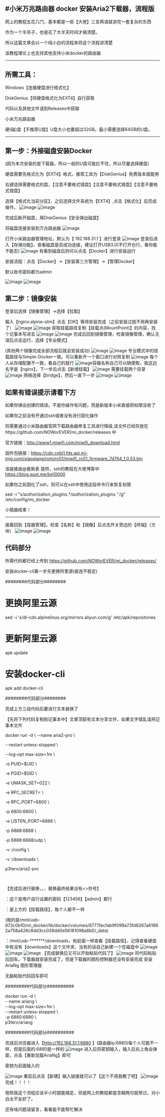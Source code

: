 #小米万兆路由器 docker 安装Aria2下载器，流程版
-------------------------------------------------------
​​网上的教程五花八门，基本都是一些【大佬】三言两语就讲完一套复杂的东西

作为一个半吊子，也是花了大半天时间才搞清楚。

所以这篇文章会以一个纯小白的流程来将这个流程讲清楚

该教程理论上也支持其他支持小米docker的路由器

-------------------------------------------------------
所需工具：
---
Windows【连接硬盘进行格式化】

DiskGenius【将硬盘格式化为EXT4】自行获取

代码以及其他文件请到Releases中获取

小米万兆路由器

硬(磁)盘【不推荐U盘】U盘大小也要超过32GB，最小需要选择64GB的U盘。

-------------------------------------------------------
第一步：外接磁盘安装Docker
---

(因为本次安装的是下载器，所以一般的U盘可能扛不住，所以尽量选择硬盘)

硬盘需要先格式化为【EXT4】格式，推荐工具为【DiskGenius】免费版本就能用

右键选择需要格式的盘，【注意不要格式错盘】【注意不要格式错盘】【注意不要格式错盘】

选择【格式化当前分区】，之后选择文件系统为【EXT4】,点击【格式化】后完成操作。
![image](https://github.com/NOWorEVER/mi_docker/assets/57054154/ece9acfe-dbbf-4e4a-8d06-d405d4179f90)
![image](https://github.com/NOWorEVER/mi_docker/assets/57054154/5f06e836-6b8c-4cee-9bcb-ea8719dde831)



完成后断开磁盘，用DiskGenius【安全弹出磁盘】

​将磁盘连接安装到万兆路由器
![image](https://github.com/NOWorEVER/mi_docker/assets/57054154/d07f9c8b-824a-4e3e-b0ab-a2688bac2b19)

打开小米路由器管理地址，默认为【 192.168.31.1 】进行登录
![image](https://github.com/NOWorEVER/mi_docker/assets/57054154/7c6abce9-3d8b-46cb-b9f2-696c291f22bf)
登录后进入【存储功能】，查看磁盘是否成功连接，建议打开USB3.0(不打开也行，看你能不能忍)
![image](https://github.com/NOWorEVER/mi_docker/assets/57054154/5fc9c833-53bd-47d1-818a-c248e9e68ba7)
有看到磁盘后则可以点击【Docker】进行安装运行

安装流程：点击【Docker】→【安装第三方管理】→【管理Docker】

默认账号密码都为admin

![image](https://github.com/NOWorEVER/mi_docker/assets/57054154/01b9cb40-e15b-43ae-a90d-38929aef7c4b)
![image](https://github.com/NOWorEVER/mi_docker/assets/57054154/d75267d5-ff11-40d5-b532-0fcc05cf80a2)

第二步：镜像安装
---
登录后选择【镜像管理】→选择【拉取】

输入【nginx:alpine-slim】点击【OK】等待安装完成（之前安装过就不用再安装了）
![image](https://github.com/NOWorEVER/mi_docker/assets/57054154/101b2a58-c9c4-4a06-88e3-9d36d88aceaa)
![image](https://github.com/NOWorEVER/mi_docker/assets/57054154/324311c2-24af-446a-aa9f-79c40af70224)
获取挂载路径
​复制【挂载点(MountPoint)】的内容，找个记事本写进去
![image](https://github.com/NOWorEVER/mi_docker/assets/57054154/11d796cd-245a-439e-9a65-b5a48a2716e7)
![image](https://github.com/NOWorEVER/mi_docker/assets/57054154/6a34bc28-723b-4b60-93f6-9541e822cdb8)
完成后回到镜像管理，检查镜像管理，确认无误后点击运行，选择【专业模式】

(其他两个镜像完成全部流程后就会安装成功)
![image](https://github.com/NOWorEVER/mi_docker/assets/57054154/ea042e6a-5ed8-4c13-a46c-7d55bf8dc625)
![image](https://github.com/NOWorEVER/mi_docker/assets/57054154/46e53f6e-79d7-49a7-9014-1659450dabc4)
专业模式中的挂载路径与Simple-Docker一致。可以重新开一个窗口进行对照复制
![image](https://github.com/NOWorEVER/mi_docker/assets/57054154/2399d1bc-bfb3-4389-8edc-58f6c19c812e)
​每个人从存储配置不一致，看自己的就行
![image](https://github.com/NOWorEVER/mi_docker/assets/57054154/8cddee38-8e08-4245-8926-e3a756ecffe2)
​容器名称自己可以随便取，我这边名字是【nginx】，下一步后点击【新增挂载】
![image](https://github.com/NOWorEVER/mi_docker/assets/57054154/2f5b61c7-68be-45f6-8cdb-8aeab5079b6d)
​需要挂载两个目录
![image](https://github.com/NOWorEVER/mi_docker/assets/57054154/87ac691c-323f-4de0-ac3b-30f4fa9426d5)
网络选择【bridge】，然后一直下一步
![image](https://github.com/NOWorEVER/mi_docker/assets/57054154/eb23bb87-5866-4871-b2af-6235932f493e)
![image](https://github.com/NOWorEVER/mi_docker/assets/57054154/6e71cdd7-9405-4ad8-8d30-6c8fbde78a47)

如果有错误提示请看下方
---
如果你弹出创建的错误。不是你操作有问题，而是新版本小米直接把权限没收了

如果你之前没有开通过ssh或者没有进行固化操作

则需要通过小米路由器官网下载路由器修复工具进行降级,该文件已经存放在https://github.com/NOWorEVER/mi_docker/releases 中

官方链接：http://www1.miwifi.com/miwifi_download.html

固件包链接：https://cdn.cnbj1.fds.api.mi-img.com/xiaoqiang/rom/rc01/miwifi_rc01_firmware_7d764_1.0.53.bin


该链接由@酱紫表 ​提供，ssh的教程在大佬博客中 https://blog.qust.me/be10000

如果你之前固化了ssh，则可以在ssh中使用这段命令行来恢复权限

sed -i "s/authorization_plugins.*/authorization_plugins ''/g" /etc/config/mi_docker

小插曲结束！

---------------------------------------
接着回到【容器管理】，检查【名称】和【镜像】后点击开关旁边的【终端】（方块）
![image](https://github.com/NOWorEVER/mi_docker/assets/57054154/243b8e72-7fbd-48ba-8b95-73cd50fa39c2)
![image](https://github.com/NOWorEVER/mi_docker/assets/57054154/785d3d6e-be55-473c-8ea6-f17c221cb8e5)

代码部分
---
所需代码都已经上传到 https://github.com/NOWorEVER/mi_docker/releases/


安装docker-cli第一步先更换阿里源(直连不稳定)

########代码部分########

# 更换阿里云源

sed -i 's/dl-cdn.alpinelinux.org/mirrors.aliyun.com/g' /etc/apk/repositories

 

# 更新阿里云源

apk update

 

# 安装docker-cli

apk add docker-cli

########代码部分########

​完成上方三段代码后要进行文本替换了

【先将下列代码复制到记事本中】文章顶部有文本分享文件，如果文字错乱请用记事本文件

 

docker run -d \ 
--name aria2-pro \

--restart unless-stopped \

--log-opt max-size=1m \

-e PUID=$UID \

-e PGID=$GID \

-e UMASK_SET=022 \

-e RPC_SECRET=<TOKEN> \

-e RPC_PORT=6800 \

-p 6800:6800 \

-e LISTEN_PORT=6888 \

-p 6888:6888 \

-p 6888:6888/udp \

-v <CONFIG>:/config \

-v <DOWNLOADS>:/downloads \

p3terx/aria2-pro

​

​【完成后进行替换<TOKEN>，<CONFIG>，<DOWNLOADS>，替换最终结果没有<>符号】

​<TOKEN>：这个是用户自行设置的密码【123456】【admin】都行

​<CONFIG>：是上方的【挂载路径】，每个人都不一样

​(我的是/mnt/usb-973c0b10/mi_docker/lib/docker/volumes/8777fecfab9f099a73fd8267a61862a758a426c6dd3cc039dd0e56181098a6b0/_data)

​<DOWNLOADS>：/mnt/usb-*******/downloads，和前面一样查看【挂载路径】，记得查看硬盘中有没有【downloads】这个文件夹，没有的话自己新建一个在磁盘中
![image](https://github.com/NOWorEVER/mi_docker/assets/57054154/6e59e3e7-3ab8-4dda-b266-f187e4090307)
![image](https://github.com/NOWorEVER/mi_docker/assets/57054154/ee3dea97-bf1a-4742-a9e5-816929b9c2c1)
![image](https://github.com/NOWorEVER/mi_docker/assets/57054154/27ca8556-df1d-4131-902d-5047966e4a29)
【完成替换后又可以开始粘贴代码了】
![image](https://github.com/NOWorEVER/mi_docker/assets/57054154/0d4dcf4b-3663-4593-aa3b-304b0e0c4dd1)
将代码粘贴后回车。下载器就安装完成了。但是下载器的图形控制器还没有安装完成
安装 AriaNg 图形管理器

​无脑粘贴代码回车即可

#########代码部分##########

docker run -d \     
--name ariang \     
--log-opt max-size=1m \     
--restart unless-stopped \     
-p 6880:6880 \     
p3terx/ariang

#########代码部分##########

 

完成后浏览器进入【http://192.168.31.1:6880 】(路由器ip:6880)每个人可能不一样，但是后面的:6880是一样的
​![image](https://github.com/NOWorEVER/mi_docker/assets/57054154/e10ff109-1957-44fd-aae9-2fc74c14b12f)
进入后将密钥输入，输入后右上角会弹窗，点击【重新加载AriaNg】即可

密钥为前面输入的​<TOKEN>

![image](https://github.com/NOWorEVER/mi_docker/assets/57054154/4b3f51b4-ccf4-4127-b8fe-033342b46044)
重启后点击【新建】输入链接就可以了【这个不用我教了吧】
![image](https://github.com/NOWorEVER/mi_docker/assets/57054154/9e7d7032-d652-443b-b4e3-dd3c735a6822)
完成！！！！

​按照我这个流程应该半小时就能搞定，但是网上的教程都是含糊两句就带过，对小白太不友好了。

​还有啥问题请留言，看看能不能帮忙解决


